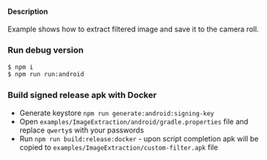 #### Description
Example shows how to extract filtered image and save it to the camera roll.

### Run debug version
```bash
$ npm i
$ npm run run:android
```

### Build signed release apk with Docker
- Generate keystore `npm run generate:android:signing-key`
- Open `examples/ImageExtraction/android/gradle.properties` file and replace `qwerty`s with your passwords
- Run `npm run build:release:docker` - upon script completion apk will be copied to `examples/ImageExtraction/custom-filter.apk` file
